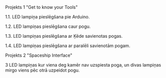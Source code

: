 

Projekts 1 "Get to know your Tools"

1.1. LED lampiņa pieslēgšana pie Arduino.

1.2. LED lampiņas pieslēgšana caur pogu.

1.3. LED lampiņas pieslēgšana ar Ķēde savienotas pogas.

1.4. LED lampiņas pieslēgšana ar paralēli savienotām pogam.

Projekts 2 "Spaceship Interface" 

3 LED lampiņas kur viena deg kamēr nav uzspiesta poga, un divas lampiņas mirgo viens pēc otrā uzpeidot pogu.

